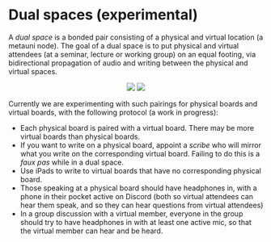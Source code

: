 # Dual spaces (experimental)

A _dual space_ is a bonded pair consisting of a physical and virtual location (a metauni node). The goal of a dual space is to put physical and virtual attendees (at a seminar, lecture or working group) on an equal footing, via bidirectional propagation of audio and writing between the physical and virtual spaces.

<p align="center">
  <img src="dualgarden2.png">
  <img src="dualevan.png">
</p>

Currently we are experimenting with such pairings for physical boards and virtual boards, with the following protocol (a work in progress):

* Each physical board is paired with a virtual board. There may be more virtual boards than physical boards.
* If you want to write on a physical board, appoint a _scribe_ who will mirror what you write on the corresponding virtual board. Failing to do this is a *faux pas* while in a dual space.
* Use iPads to write to virtual boards that have no corresponding physical board.
* Those speaking at a physical board should have headphones in, with a phone in their pocket active on Discord (both so virtual attendees can hear them speak, and so they can hear questions from virtual attendees)
* In a group discussion with a virtual member, everyone in the group should try to have headphones in with at least one active mic, so that the virtual member can hear and be heard.

